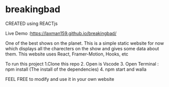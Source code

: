 # breakingbad

CREATED using REACTjs

Live Demo :https://laxman159.github.io/breakingbad/

One of the best shows on the planet. This is a simple static website for now which displays all the charecters on the show and gives some data about them.
This website uses React, Framer-Motion, Hooks, etc 

To run this project 
1.Clone this repo 
2. Open is Vscode 
3. Open Terminal : npm install (The install of the dependencies)
4. npm start and walla 

FEEL FREE to modify and use it in your own website 
